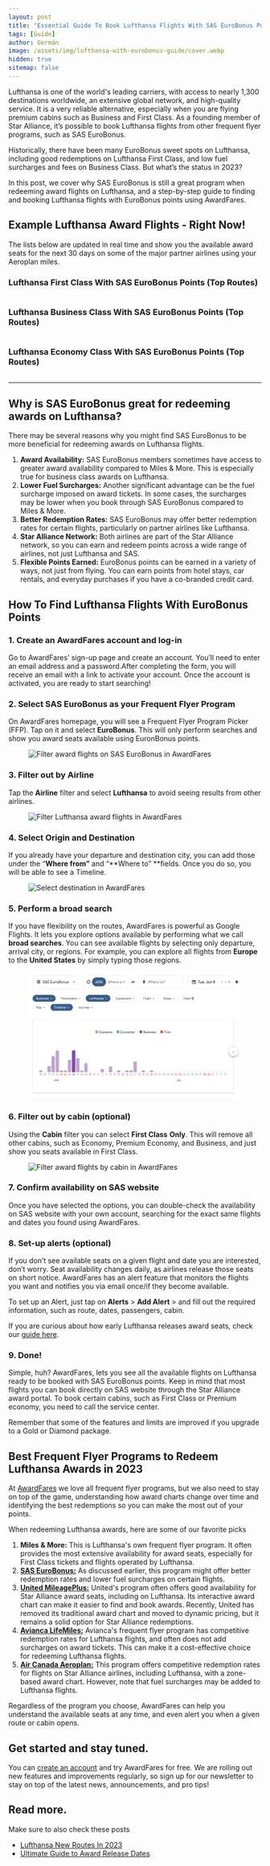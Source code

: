 ```yaml
---
layout: post
title: "Essential Guide To Book Lufthansa Flights With SAS EuroBonus Points"
tags: [Guide]
author: Germán
image: /assets/img/lufthansa-with-eurobonus-guide/cover.webp
hidden: true
sitemap: false
---
```


Lufthansa is one of the world's leading carriers, with access to nearly 1,300 destinations worldwide, an extensive global network, and high-quality service. It is a very reliable alternative, especially when you are flying premium cabins such as Business and First Class. As a founding member of Star Alliance, it’s possible to book Lufthansa flights from other frequent flyer programs, such as SAS EuroBonus.

Historically, there have been many EuroBonus sweet spots on Lufthansa, including good redemptions on Lufthansa First Class, and low fuel surcharges and fees on Business Class. But what’s the status in 2023?

In this post, we cover why SAS EuroBonus is still a great program when redeeming award flights on Lufthansa, and a step-by-step guide to finding and booking Lufthansa flights with EuroBonus points using AwardFares.


## Example Lufthansa Award Flights - Right Now!

The lists below are updated in real time and show you the available award seats for the next 30 days on some of the major partner airlines using your Aeroplan miles.


### Lufthansa First Class With SAS EuroBonus Points (Top Routes)

<table id="lh-first"></table>

### Lufthansa Business Class With SAS EuroBonus Points (Top Routes)

<table id="lh-business"></table>

### Lufthansa Economy Class With SAS EuroBonus Points (Top Routes)

<table id="lh-economy"></table>

---

## Why is SAS EuroBonus great for redeeming awards on Lufthansa?

There may be several reasons why you might find SAS EuroBonus to be more beneficial for redeeming awards on Lufthansa flights.

1. **Award Availability:** SAS EuroBonus members sometimes have access to greater award availability compared to Miles & More. This is especially true for business class awards on Lufthansa.
2. **Lower Fuel Surcharges:** Another significant advantage can be the fuel surcharge imposed on award tickets. In some cases, the surcharges may be lower when you book through SAS EuroBonus compared to Miles & More.
3. **Better Redemption Rates:** SAS EuroBonus may offer better redemption rates for certain flights, particularly on partner airlines like Lufthansa.
4. **Star Alliance Network:** Both airlines are part of the Star Alliance network, so you can earn and redeem points across a wide range of airlines, not just Lufthansa and SAS.
5. **Flexible Points Earned:** EuroBonus points can be earned in a variety of ways, not just from flying. You can earn points from hotel stays, car rentals, and everyday purchases if you have a co-branded credit card.


## How To Find Lufthansa Flights With EuroBonus Points


### 1. Create an AwardFares account and log-in

Go to AwardFares’ sign-up page and create an account. You’ll need to enter an email address and a password.After completing the form, you will receive an email with a link to activate your account. Once the account is activated, you are ready to start searching!


### 2. Select SAS EuroBonus as your Frequent Flyer Program

On AwardFares homepage, you will see a Frequent Flyer Program Picker (FFP). Tap on it and select **EuroBonus**. This will only perform searches and show you award seats available using EuronBonus points.

<figure>
<img src="/assets/img/lufthansa-with-eurobonus/select-eurobonus.webm" alt="Filter award flights on SAS EuroBonus in AwardFares" />
</figure>

### 3. Filter out by Airline

Tap the **Airline** filter and select **Lufthansa** to avoid seeing results from other airlines.

<figure>
<img src="/assets/img/lufthansa-with-eurobonus/select-lufthansa.webm" alt="Filter Lufthansa award flights in AwardFares" />
</figure>

### 4. Select Origin and Destination

If you already have your departure and destination city, you can add those under the “**Where from”** and “**Where to” **fields. Once you do so, you will be able to see a Timeline.

<figure>
<img src="/assets/img/lufthansa-with-eurobonus/select-destination.webm" alt="Select destination in AwardFares" />
</figure>

### 5. Perform a broad search

If you have flexibility on the routes, AwardFares is powerful as Google Flights. It lets you explore options available by performing what we call **broad searches**. You can see available flights by selecting only departure, arrival city, or regions. For example, you can explore all flights from **Europe** to the **United States** by simply typing those regions.

<figure>
<img src="/assets/img/lufthansa-with-eurobonus/lh-timeline-view.webp" alt="Lufthansa Award Flights using SAS EuroBonus points in AwardFares" />
</figure>

### 6. Filter out by cabin (optional)

Using the **Cabin** filter you can select **First Class** **Only**. This will remove all other cabins, such as Economy, Premium Economy, and Business, and just show you seats available in First Class.

<figure>
<img src="/assets/img/lufthansa-with-eurobonus/select-cabin.webm" alt="Filter award flights by cabin in AwardFares" />
</figure>

### 7. Confirm availability on SAS website

Once you have selected the options, you can double-check the availability on SAS website with your own account, searching for the exact same flights and dates you found using AwardFares.


### 8. Set-up alerts (optional)

If you don’t see available seats on a given flight and date you are interested, don’t worry. Seat availability changes daily, as airlines release those seats on short notice. AwardFares has an alert feature that monitors the flights you want and notifies you via email once/if they become available.

To set up an Alert, just tap on **Alerts** > **Add Alert** > and fill out the required information, such as route, dates, passengers, cabin.

If you are curious about how early Lufthansa releases award seats, check our [guide here](https://blog.awardfares.com/ultimate-guide-to-award-release-dates/).

### 9. Done!

Simple, huh? AwardFares, lets you see all the available flights on Lufthansa ready to be booked with SAS EuroBonus points. Keep in mind that most flights you can book directly on SAS website through the Star Alliance award portal. To book certain cabins, such as First Class or Premium economy, you need to call the service center.

Remember that some of the features and limits are improved if you upgrade to a Gold or Diamond package.


## Best Frequent Flyer Programs to Redeem Lufthansa Awards in 2023

At [AwardFares](https://awardfares.com/signup) we love all frequent flyer programs, but we also need to stay on top of the game, understanding how award charts change over time and identifying the best redemptions so you can make the most out of your points. 

When redeeming Lufthansa awards, here are some of our favorite picks



1. **Miles & More:** This is Lufthansa's own frequent flyer program. It often provides the most extensive availability for award seats, especially for First Class tickets and flights operated by Lufthansa.
2. [**SAS EuroBonus:**](https://awardfares.com/search?..;z:eurobonus) As discussed earlier, this program might offer better redemption rates and lower fuel surcharges on certain flights.
3. [**United MileagePlus:**](https://awardfares.com/search?..;z:united) United's program often offers good availability for Star Alliance award seats, including on Lufthansa. Its interactive award chart can make it easier to find and book awards. Recently, United has removed its traditional award chart and moved to dynamic pricing, but it remains a solid option for Star Alliance redemptions.
4. [**Avianca LifeMiles:**](https://awardfares.com/search?..;z:lifemiles) Avianca's frequent flyer program has competitive redemption rates for Lufthansa flights, and often does not add surcharges on award tickets. This can make it a cost-effective choice for redeeming Lufthansa flights.
5. [**Air Canada Aeroplan:**](https://awardfares.com/search?..;z:aeroplan) This program offers competitive redemption rates for flights on Star Alliance airlines, including Lufthansa, with a zone-based award chart. However, note that fuel surcharges may be added to Lufthansa flights.

Regardless of the program you choose, AwardFares can help you understand the available seats at any time, and even alert you when a given route or cabin opens.


## Get started and stay tuned.

You can [create an account](https://awardfares.com/signup) and try AwardFares for free. We are rolling out new features and improvements regularly, so sign up for our newsletter to stay on top of the latest news, announcements, and pro tips!

## Read more.

Make sure to also check these posts

* [Lufthansa New Routes In 2023](https://blog.awardfares.com/lh-routes-2023/)
* [Ultimate Guide to Award Release Dates](https://blog.awardfares.com/ultimate-guide-to-award-release-dates/)

<script>
  (function () {
    createStatsTable('first');
    createStatsTable('business');
    createStatsTable('economy');
    async function createStatsTable(cabin, limit) {
      const host = /*window.location.hostname == 'localhost' ? 'http://localhost:3000' :*/ 'https://awardfares.com';
      const endpoint = `/api/stats/lufthansa-top-routes.json?cabin=${cabin}`;
      const table = document.getElementById(`lh-${cabin}`);
      table.innerHTML = 'Loading...';
      try {
        const resp = await fetch(host + endpoint);
        const data = await resp.json();
        const moreLink = `https://awardfares.com/search?..;c:${cabin};a:LH;z:eurobonus`;
        const rowLimit = 10;
        const seatsPerIcon = data[0]?.total / rowLimit;
        const rows = data.slice(0, rowLimit).map(route => {
          const seatLimit = 10;
          const displayCount = route.total;
          const searchLink = `https://awardfares.com/search?${route.route.replace('-', '.')}.;c:${cabin};a:LH;z:eurobonus`;
          return `<tr>
            <td>
              ${route.route}
            </td>
            <td>
              <div style="width: ${Math.ceil(route.total / seatsPerIcon) * 20}px; height: 20px; background-image: url(https://awardfares.com/img/seat.png); background-size: contain; background-repeat: repeat-x"></div>
            </td>
            <td>
              <a href="${searchLink}">${displayCount} seat${route.total > 1 ? 's' : ''}</a></td>
            </tr>`;
        });
        if (rows.length > 0) {
          rows.push(`<tr><td colspan="3" align="center"><a href="${moreLink}">See all available seats</center></td></tr>`);
          table.innerHTML = rows.join('');
        } else {
          table.innerHTML = 'No seats available right now';
        }
      } catch (err) {
        console.error(err);
        table.innerHTML = 'Data not available right now';
      }
    }
  })();
</script>
